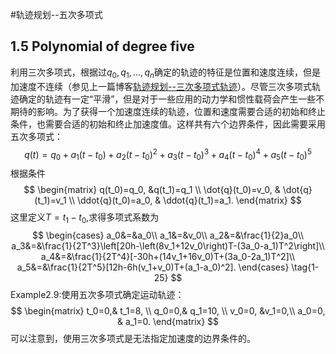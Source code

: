 #轨迹规划--五次多项式

## 1.5 Polynomial of degree five 

利用三次多项式，根据过$q_0,q_1,\ldots,q_n$确定的轨迹的特征是位置和速度连续，但是加速度不连续（参见上一篇博客[轨迹规划--三次多项式轨迹](http://blog.csdn.net/libing403/article/details/78698322)）。尽管三次多项式轨迹确定的轨迹有一定“平滑”，但是对于一些应用的动力学和惯性载荷会产生一些不期待的影响。为了获得一个加速度连续的轨迹，位置和速度需要合适的初始和终止条件，也需要合适的初始和终止加速度值。这样共有六个边界条件，因此需要采用五次多项式：
$$
q(t)=q_0+a_1(t-t_0)+a_2(t-t_0)^2+a_3(t-t_0)^3+a_4(t-t_0)^4+a_5(t-t_0)^5
\tag{1-24}
$$
根据条件
$$
\begin{matrix}
q(t_0)=q_0,  &q(t_1)=q_1 \\
\dot{q}(t_0)=v_0, & \dot{q}(t_1)=v_1  \\
\ddot{q}(t_0)=a_0, & \ddot{q}(t_1)=a_1.
\end{matrix}
$$
这里定义$T=t_1-t_0$,求得多项式系数为
$$
\begin{cases}
a_0&=&a_0\\
a_1&=&v_0\\
a_2&=&\frac{1}{2}a_0\\
a_3&=&\frac{1}{2T^3}\left[20h-\left(8v_1+12v_0\right)T-(3a_0-a_1)T^2\right]\\
a_4&=&\frac{1}{2T^4}[-30h+(14v_1+16v_0)T+(3a_0-2a_1)T^2]\\
a_5&=&\frac{1}{2T^5}[12h-6h(v_1+v_0)T+(a_1-a_0)^2].
\end{cases}
\tag{1-25}
$$
Example2.9:使用五次多项式确定运动轨迹：
$$
\begin{matrix}
t_0=0,& t_1=8, \\
q_0=0,& q_1=10, \\
 v_0=0, &v_1=0,\\
 a_0=0, & a_1=0.
\end{matrix}
$$
可以注意到，使用三次多项式是无法指定加速度的边界条件的。


